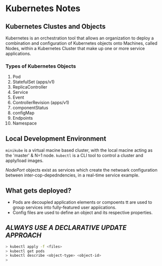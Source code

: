 # Kubernetes Notes

## Kubernetes Clustes and Objects

Kubernetes is an orchestration tool that allows an organization to deploy a combination and configuration of Kubernetes objects onto Machines, called Nodes, within a Kubernetes Cluster that make up one or more service applications.

### Types of Kubernetes Objects

1. Pod
2. StatefulSet (apps/v1)
3. ReplicaController
4. Service
5. Event
6. ControllerRevision (apps/v1)
7. componentStatus
8. configMap
9. Endpoints
10. Namespace

## Local Development Environment

`minikube` is a virtual macine based cluster, with the local macine acting as the 'master' & N=1 node.
`kubectl` is a CLI tool to control a cluster and apply/load images.

_NodePort_ objects exist as services which create the netwoark configuration between inter-cop-depedndencies, in a real-time service example.

## What gets deployed?

- Pods are decoupled application elements or compoents tt are used to group services into fully-featured user appiications.
- Config files are used to define an object and its respective properties.

## *ALWAYS USE A DECLARATIVE UPDATE APPROACH*

```bash
> kubectl apply -f <files>
> kubectl get pods
> kubectl describe <object-type> <object-id>
> 
```